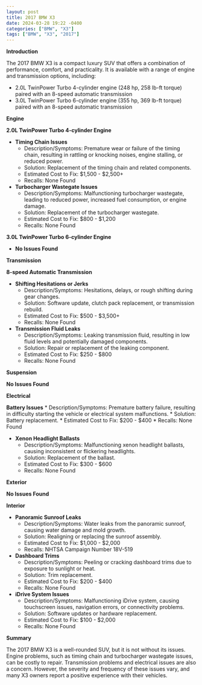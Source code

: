 ```yaml
---
layout: post
title: 2017 BMW X3
date: 2024-03-28 19:22 -0400
categories: ["BMW", "X3"]
tags: ["BMW", "X3", "2017"]
---
```

**Introduction**

The 2017 BMW X3 is a compact luxury SUV that offers a combination of performance, comfort, and practicality. It is available with a range of engine and transmission options, including:

* 2.0L TwinPower Turbo 4-cylinder engine (248 hp, 258 lb-ft torque) paired with an 8-speed automatic transmission
* 3.0L TwinPower Turbo 6-cylinder engine (355 hp, 369 lb-ft torque) paired with an 8-speed automatic transmission

**Engine**

**2.0L TwinPower Turbo 4-cylinder Engine**

* **Timing Chain Issues**
    * Description/Symptoms: Premature wear or failure of the timing chain, resulting in rattling or knocking noises, engine stalling, or reduced power.
    * Solution: Replacement of the timing chain and related components.
    * Estimated Cost to Fix: $1,500 - $2,500+
    * Recalls: None Found
* **Turbocharger Wastegate Issues**
    * Description/Symptoms: Malfunctioning turbocharger wastegate, leading to reduced power, increased fuel consumption, or engine damage.
    * Solution: Replacement of the turbocharger wastegate.
    * Estimated Cost to Fix: $800 - $1,200
    * Recalls: None Found

**3.0L TwinPower Turbo 6-cylinder Engine**

* **No Issues Found**

**Transmission**

**8-speed Automatic Transmission**

* **Shifting Hesitations or Jerks**
    * Description/Symptoms: Hesitations, delays, or rough shifting during gear changes.
    * Solution: Software update, clutch pack replacement, or transmission rebuild.
    * Estimated Cost to Fix: $500 - $3,500+
    * Recalls: None Found
* **Transmission Fluid Leaks**
    * Description/Symptoms: Leaking transmission fluid, resulting in low fluid levels and potentially damaged components.
    * Solution: Repair or replacement of the leaking component.
    * Estimated Cost to Fix: $250 - $800
    * Recalls: None Found

**Suspension**

**No Issues Found**

**Electrical**

**Battery Issues**
    * Description/Symptoms: Premature battery failure, resulting in difficulty starting the vehicle or electrical system malfunctions.
    * Solution: Battery replacement.
    * Estimated Cost to Fix: $200 - $400
    * Recalls: None Found
* **Xenon Headlight Ballasts**
    * Description/Symptoms: Malfunctioning xenon headlight ballasts, causing inconsistent or flickering headlights.
    * Solution: Replacement of the ballast.
    * Estimated Cost to Fix: $300 - $600
    * Recalls: None Found

**Exterior**

**No Issues Found**

**Interior**

* **Panoramic Sunroof Leaks**
    * Description/Symptoms: Water leaks from the panoramic sunroof, causing water damage and mold growth.
    * Solution: Realigning or replacing the sunroof assembly.
    * Estimated Cost to Fix: $1,000 - $2,000
    * Recalls: NHTSA Campaign Number 18V-519
* **Dashboard Trims**
    * Description/Symptoms: Peeling or cracking dashboard trims due to exposure to sunlight or heat.
    * Solution: Trim replacement.
    * Estimated Cost to Fix: $200 - $400
    * Recalls: None Found
* **iDrive System Issues**
    * Description/Symptoms: Malfunctioning iDrive system, causing touchscreen issues, navigation errors, or connectivity problems.
    * Solution: Software updates or hardware replacement.
    * Estimated Cost to Fix: $100 - $2,000
    * Recalls: None Found

**Summary**

The 2017 BMW X3 is a well-rounded SUV, but it is not without its issues. Engine problems, such as timing chain and turbocharger wastegate issues, can be costly to repair. Transmission problems and electrical issues are also a concern. However, the severity and frequency of these issues vary, and many X3 owners report a positive experience with their vehicles.
